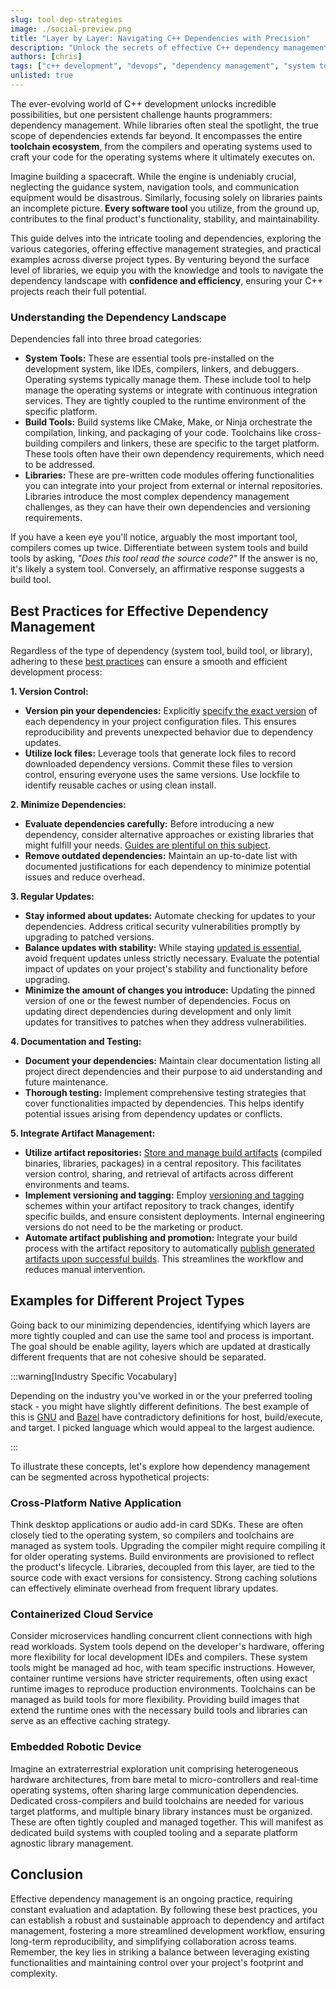 ```yaml
---
slug: tool-dep-strategies
image: ./social-preview.png
title: "Layer by Layer: Navigating C++ Dependencies with Precision"
description: "Unlock the secrets of effective C++ dependency management with our comprehensive guide! Delve into the intricate world of system tools, build toolchains, and libraries to optimize your project's functionality, stability, and maintainability. Learn best practices for version control, minimizing dependencies, regular updates, documentation, and testing. Explore real-world examples across different project types, from cross-platform native applications to containerized cloud services and embedded robotic devices. Equip yourself with the knowledge and tools to navigate the dependency landscape with confidence and efficiency."
authors: [chris]
tags: ["c++ development", "devops", "dependency management", "system tools", "build toolchains", "libraries", "c++ projects", "dependency strategies", "dependency best practices", "version control", "minimizing dependencies", "regular updates", "documentation", "testing strategies", "artifact management", "cross-platform development", "containerized cloud services", "embedded systems", "development workflow", "software engineering", "programming best practices"]
unlisted: true
---
```


The ever-evolving world of C++ development unlocks incredible possibilities, but one persistent challenge haunts programmers: dependency management. While libraries often steal the spotlight, the true scope of dependencies extends far beyond. It encompasses the entire **toolchain ecosystem**, from the compilers and operating systems used to craft your code for the operating systems where it ultimately executes on.

Imagine building a spacecraft. While the engine is undeniably crucial, neglecting the guidance system, navigation tools, and communication equipment would be disastrous. Similarly, focusing solely on libraries paints an incomplete picture. **Every software tool** you utilize, from the ground up, contributes to the final product's functionality, stability, and maintainability.

This guide delves into the intricate tooling and dependencies, exploring the various categories, offering effective management strategies, and practical examples across diverse project types. By venturing beyond the surface level of libraries, we equip you with the knowledge and tools to navigate the dependency landscape with **confidence and efficiency**, ensuring your C++ projects reach their full potential.

<!--truncate-->

### Understanding the Dependency Landscape

Dependencies fall into three broad categories:

* **System Tools:** These are essential tools pre-installed on the development system, like IDEs, compilers, linkers, and debuggers. Operating systems typically manage them. These include tool to help manage the operating systems or integrate with continuous integration services. They are tightly coupled to the runtime environment of the specific platform.
* **Build Tools:** Build systems like CMake, Make, or Ninja orchestrate the compilation, linking, and packaging of your code. Toolchains like cross-building compilers and linkers, these are specific to the target platform. These tools often have their own dependency requirements, which need to be addressed.
* **Libraries:** These are pre-written code modules offering functionalities you can integrate into your project from external or internal repositories. Libraries introduce the most complex dependency management challenges, as they can have their own dependencies and versioning requirements.

If you have a keen eye you'll notice, arguably the most important tool, compilers comes up twice. Differentiate between system tools and build tools by asking, _"Does this tool read the source code?"_ If the answer is no, it's likely a system tool. Conversely, an affirmative response suggests a build tool.

## Best Practices for Effective Dependency Management

Regardless of the type of dependency (system tool, build tool, or library), adhering to these [best practices](https://cloud.google.com/blog/topics/developers-practitioners/best-practices-dependency-management) can ensure a smooth and efficient development process:

**1. Version Control:**

* **Version pin your dependencies:** Explicitly [specify the exact version](https://tss-yonder.com/insights/best-practices-for-dependency-management) of each dependency in your project configuration files. This ensures reproducibility and prevents unexpected behavior due to dependency updates.
* **Utilize lock files:** Leverage tools that generate lock files to record downloaded dependency versions. Commit these files to version control, ensuring everyone uses the same versions. Use lockfile to identify reusable caches or using clean install.

**2. Minimize Dependencies:**

* **Evaluate dependencies carefully:** Before introducing a new dependency, consider alternative approaches or existing libraries that might fulfill your needs. [Guides are plentiful on this subject](https://hackernoon.com/selecting-the-right-dependencies-a-comprehensive-practical-guide).
* **Remove outdated dependencies:** Maintain an up-to-date list with documented justifications for each dependency to minimize potential issues and reduce overhead.

**3. Regular Updates:**

* **Stay informed about updates:** Automate checking for updates to your dependencies. Address critical security vulnerabilities promptly by upgrading to patched versions.
* **Balance updates with stability:** While staying [updated is essential](https://stackoverflow.com/a/23922505), avoid frequent updates unless strictly necessary. Evaluate the potential impact of updates on your project's stability and functionality before upgrading.
* **Minimize the amount of changes you introduce:** Updating the pinned version of one or the fewest number of dependencies. Focus on updating direct dependencies during development and only limit updates for transitives to patches when they address vulnerabilities.

**4. Documentation and Testing:**

* **Document your dependencies:** Maintain clear documentation listing all project direct dependencies and their purpose to aid understanding and future maintenance.
* **Thorough testing:** Implement comprehensive testing strategies that cover functionalities impacted by dependencies. This helps identify potential issues arising from dependency updates or conflicts.

**5. Integrate Artifact Management:**

* **Utilize artifact repositories:** [Store and manage build artifacts](https://codefresh.io/blog/enterprise-ci-cd-best-practices-part-1/) (compiled binaries, libraries, packages) in a central repository. This facilitates version control, sharing, and retrieval of artifacts across different environments and teams.
* **Implement versioning and tagging:** Employ [versioning and tagging](https://devops.stackexchange.com/a/4732) schemes within your artifact repository to track changes, identify specific builds, and ensure consistent deployments. Internal engineering versions do not need to be the marketing or product.
* **Automate artifact publishing and promotion:** Integrate your build process with the artifact repository to automatically [publish generated artifacts upon successful builds](https://stackoverflow.com/a/56670350). This streamlines the workflow and reduces manual intervention.

## Examples for Different Project Types

Going back to our minimizing dependencies, identifying which layers are more tightly coupled and can use the same tool and process is important. The goal should be enable agility, layers which are updated at drastically different frequents that are not cohesive should be separated.

:::warning[Industry Specific Vocabulary]

Depending on the industry you've worked in or the your preferred tooling stack - you might have slightly different definitions. The best example of this is [GNU](https://www.gnu.org/software/autoconf/manual/autoconf-2.68/html_node/Specifying-Target-Triplets.html) and [Bazel](https://bazel.build/extending/platforms) have contradictory definitions for host, build/execute, and target. I picked language which would appeal to the largest audience.

:::

To illustrate these concepts, let's explore how dependency management can be segmented across hypothetical projects:

### Cross-Platform Native Application

Think desktop applications or audio add-in card SDKs. These are often closely tied to the operating system, so compilers and toolchains are managed as system tools. Upgrading the compiler might require compiling it for older operating systems. Build environments are provisioned to reflect the product's lifecycle. Libraries, decoupled from this layer, are tied to the source code with exact versions for consistency. Strong caching solutions can effectively eliminate overhead from frequent library updates.

### Containerized Cloud Service

Consider microservices handling concurrent client connections with high read workloads. System tools depend on the developer's hardware, offering more flexibility for local development IDEs and compilers. These system tools might be managed ad hoc, with team specific instructions. However, container runtime versions have stricter requirements, often using exact runtime images to reproduce production environments. Toolchains can be managed as build tools for more flexibility. Providing build images that extend the runtime ones with the necessary build tools and libraries can serve as an effective caching strategy.

### Embedded Robotic Device

Imagine an extraterrestrial exploration unit comprising heterogeneous hardware architectures, from bare metal to micro-controllers and real-time operating systems, often sharing large communication dependencies. Dedicated cross-compilers and build toolchains are needed for various target platforms, and multiple binary library instances must be organized. These are often tightly coupled and managed together. This will manifest as dedicated build systems with coupled tooling and a separate platform agnostic library management.

## Conclusion

Effective dependency management is an ongoing practice, requiring constant evaluation and adaptation. By following these best practices, you can establish a robust and sustainable approach to dependency and artifact management, fostering a more streamlined development workflow, ensuring long-term reproducibility, and simplifying collaboration across teams. Remember, the key lies in striking a balance between leveraging existing functionalities and maintaining control over your project's footprint and complexity.
